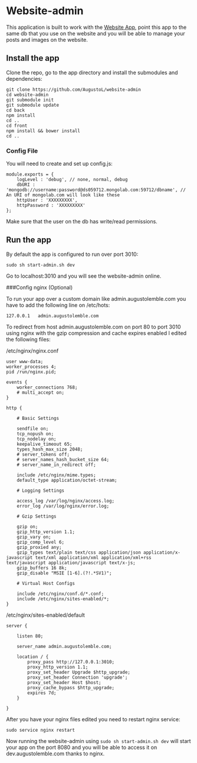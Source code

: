 # Website-admin

This application is built to work with the [Website App](https://github.com/AugustoL/website), point this app to the same db that you use on the website and you will be able to manage your posts and images on the website.

## Install the app

Clone the repo, go to the app directory and install the submodules and dependencies:
```
git clone https://github.com/AugustoL/website-admin
cd website-admin
git submodule init
git submodule update
cd back
npm install
cd ..
cd front
npm install && bower install
cd ..
```

### Config File

You will need to create and set up config.js:
```
module.exports = {
    logLevel : 'debug', // none, normal, debug
    dbURI : 'mongodb://username:password@ds059712.mongolab.com:59712/dbname', // An URI of mongolab.com will look like these
    httpUser : 'XXXXXXXXX',
	httpPassword : 'XXXXXXXXX'
};
```
Make sure that the user on the db has write/read permissions.

## Run the app

By default the app is configured to run over port 3010:
```
sudo sh start-admin.sh dev
```
Go to localhost:3010 and you will see the website-admin online.

###Config nginx (Optional)

To run your app over a custom domain like admin.augustolemble.com you have to add the following line on /etc/hots:
```
127.0.0.1	admin.augustolemble.com
```

To redirect from host admin.augustolemble.com on port 80 to port 3010 using nginx with the gzip compression and cache expires enabled I edited the following files:

/etc/nginx/nginx.conf
```
user www-data;
worker_processes 4;
pid /run/nginx.pid;

events {
	worker_connections 768;
	# multi_accept on;
}

http {

	# Basic Settings

	sendfile on;
	tcp_nopush on;
	tcp_nodelay on;
	keepalive_timeout 65;
	types_hash_max_size 2048;
	# server_tokens off;
	# server_names_hash_bucket_size 64;
	# server_name_in_redirect off;

	include /etc/nginx/mime.types;
	default_type application/octet-stream;

	# Logging Settings

	access_log /var/log/nginx/access.log;
	error_log /var/log/nginx/error.log;

	# Gzip Settings

	gzip on;
    gzip_http_version 1.1;
    gzip_vary on;
    gzip_comp_level 6;
    gzip_proxied any;
    gzip_types text/plain text/css application/json application/x-javascript text/xml application/xml application/xml+rss text/javascript application/javascript text/x-js;
    gzip_buffers 16 8k;
    gzip_disable "MSIE [1-6].(?!.*SV1)";

	# Virtual Host Configs

	include /etc/nginx/conf.d/*.conf;
	include /etc/nginx/sites-enabled/*;
}
```

/etc/nginx/sites-enabled/default
```
server {

    listen 80;

    server_name admin.augustolemble.com;

    location / {
        proxy_pass http://127.0.0.1:3010;
        proxy_http_version 1.1;
        proxy_set_header Upgrade $http_upgrade;
        proxy_set_header Connection 'upgrade';
        proxy_set_header Host $host;
        proxy_cache_bypass $http_upgrade;
        expires 7d;
    }
    
}
```

After you have your nginx files edited you need to restart nginx service:
```
sudo service nginx restart
```

Now running the website-admin using `sudo sh start-admin.sh dev` will start your app on the port 8080 and you will be able to access it on dev.augustolemble.com thanks to nginx.

